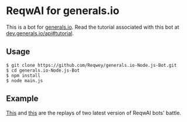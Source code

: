 # ReqwAI for generals.io

This is a bot for [generals.io](http://generals.io). Read the tutorial associated with this bot at [dev.generals.io/api#tutorial](http://dev.generals.io/api#tutorial).

## Usage

```
$ git clone https://github.com/Reqwey/generals.io-Node.js-Bot.git
$ cd generals.io-Node.js-Bot
$ npm install
$ node main.js
```

## Example

[This](https://bot.generals.io/replays/rxMQBqZ5c) and [this](https://bot.generals.io/replays/BxbPY9-c9) are the replays of two latest version of ReqwAI bots' battle.
